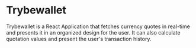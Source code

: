 # Trybewallet
Trybewallet is a React Application that fetches currency quotes in real-time and presents it in an organized design for the user. It can also calculate quotation values and present the user's transaction history.
